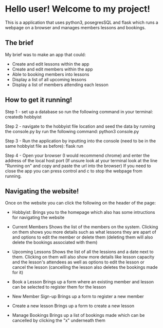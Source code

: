 # Hello user! Welcome to my project!
This is a application that uses python3, posegresSQL and flask which runs a webpage on a browser and manages members lessons and bookings.

## The brief
My brief was to make an app that could:
- Create and edit lessons within the app
- Create and edit members within the app
- Able to booking members into lessons
- Display a list of all upcoming lessons
- Display a list of members attending each lesson

## How to get it running!
Step 1 - set up a database so run the following command in your terminal:
createdb hobbyist

Step 2 - navigate to the hobbyist file location and seed the data by running the console.py by run the following command:
python3 console.py

Step 3 - Run the application by inputting into the console (need to be in the same hobbyist file as before):
flask run

Step 4 - Open your browser (I would recommend chrome) and enter the address of the local host port (If unsure look at your terminal look at the line "Running on" and copy and paste the url into the browser)
If you need to close the app you can press control and c to stop the webpage from running.

## Navigating the website!
Once on the website you can click the following on the header of the page:
- Hobbyist:
Brings you to the homepage which also has some intructions for navigating the website

- Current Members
Shows the list of the members on the system. Clicking on them shows you more details such as what lessons they are apart of and options to edit the member or delete them (deleting them will also delete the bookings associated with them)

- Upcoming Lessons
Shows the list of all the lessions and a date next to them. Clicking on them will also show more details like lesson capacity and the lesson's attendees as well as options to edit the lesson or cancel the lesson (cancelling the lesson also deletes the bookings made for it)

- Book a Lesson
    Brings up a form where an existing member and lesson can be selected to register them for the lesson

- New Member Sign-up
    Brings up a form to register a new member

- Create a new lesson
    Brings up a form to create a new lesson

- Manage Bookings
    Brings up a list of bookings made which can be cancelled by clicking the "x" underneath them